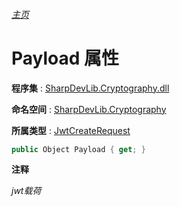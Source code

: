 ###### [主页](./Index.md "主页")

# Payload 属性

**程序集** : [SharpDevLib.Cryptography.dll](./SharpDevLib.Cryptography.assembly.md "SharpDevLib.Cryptography.dll")

**命名空间** : [SharpDevLib.Cryptography](./SharpDevLib.Cryptography.namespace.md "SharpDevLib.Cryptography")

**所属类型** : [JwtCreateRequest](./SharpDevLib.Cryptography.JwtCreateRequest.md "JwtCreateRequest")

``` csharp
public Object Payload { get; }
```

**注释**

*jwt载荷*




